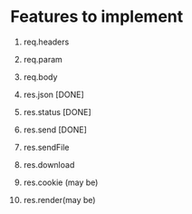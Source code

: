 # Features to implement
1. req.headers
2. req.param
3. req.body

4. res.json [DONE]
5. res.status [DONE]
6. res.send [DONE]
7. res.sendFile
8. res.download
9. res.cookie (may be)
10. res.render(may be)
